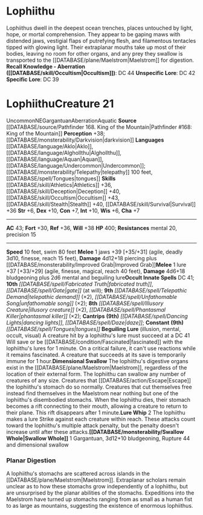 ﻿---
ac: '43'
alignment: NE
charisma: '+7'
constitution: '+7'
creature_ability:
- Beguiling Lure
- Dimensional Swallow
- Lure Whip
- Swallow Whole
dexterity: '+10'
fortitude: '+30'
hp: '400'
id: '1415'
intelligence: '+10'
land_speed: '10'
language:
- '[[DATABASE/language/Aklo|Aklo]]'
- '[[DATABASE/language/Alghollthu|Alghollthu]]'
- '[[DATABASE/language/Aquan|Aquan]]'
- '[[DATABASE/language/Undercommon|Undercommon]] ; [[DATABASE/monsterability/Telepathy|telepathy]]
  100 feet'
- '[[DATABASE/spell/Tongues|tongues]]'
level: '21'
max_speed: '80'
name: Lophiithu
perception: '+38'
rarity: Uncommon
reflex: '+36'
resistance:
- '[[DATABASE/trait/Mental|mental]] 20'
- precision 15
sense:
- '[[DATABASE/monsterability/Darkvision|darkvision]]'
size: Gargantuan
skill:
- '[[DATABASE/skill/Athletics|Athletics]] +36'
- '[[DATABASE/skill/Deception|Deception]] +40'
- '[[DATABASE/skill/Occultism|Occultism]] +43'
- '[[DATABASE/skill/Stealth|Stealth]] +40'
- '[[DATABASE/skill/Survival|Survival]] +36'
source: '[[DATABASE/source/Pathfinder 168. King of the Mountain|Pathfinder #168: King
  of the Mountain]]'
speed:
- 10 feet
- swim 80 feet
spell:
- '[[DATABASE/spell/Dancing Lights|Dancing Lights]]'
- '[[DATABASE/spell/Daze|Daze]]'
- '[[DATABASE/spell/Fabricated Truth|Fabricated Truth]]'
- '[[DATABASE/spell/Gate|Gate]]'
- '[[DATABASE/spell/Illusory Creature|IllusoryCreature]]'
- '[[DATABASE/spell/Phantasmal Killer|Phantasmal Killer]]'
- '[[DATABASE/spell/Telepathic Demand|Telepathic Demand]]'
- '[[DATABASE/spell/Tongues|Tongues]]'
- '[[DATABASE/spell/Unfathomable Song|Unfathomable Song]]'
strength: '+6'
strength_req: '6'
strongest_save:
- Will
swim_speed: '80'
trait:
- '[[DATABASE/trait/Aberration|Aberration]]'
- '[[DATABASE/trait/Aquatic|Aquatic]]'
- '[[DATABASE/trait/Uncommon|Uncommon]]'
type: Creature
vision: Darkvision
weakest_save:
- Fortitude
will: '+38'
wisdom: '+6'

---
# Lophiithu

Lophiithus dwell in the deepest ocean trenches, places untouched by light, hope, or mortal comprehension. They appear to be gaping maws with distended jaws, vestigial flaps of putrefying flesh, and filamentous tentacles tipped with glowing light. Their extraplanar mouths take up most of their bodies, leaving no room for other organs, and any prey they swallow is transported to the [[DATABASE/plane/Maelstrom|Maelstrom]] for digestion.
**Recall Knowledge - Aberration ([[DATABASE/skill/Occultism|Occultism]])**: DC 44
**Unspecific Lore**: DC 42
**Specific Lore**: DC 39

# Lophiithu<span class="item-type">Creature 21</span>

<span class="trait-uncommon item-trait">Uncommon</span><span class="trait-alignment item-trait">NE</span><span class="trait-size item-trait">Gargantuan</span><span class="item-trait">Aberration</span><span class="item-trait">Aquatic</span>
**Source** [[DATABASE/source/Pathfinder 168. King of the Mountain|Pathfinder #168: King of the Mountain]]
**Perception** +38; [[DATABASE/monsterability/Darkvision|darkvision]]
**Languages** [[DATABASE/language/Aklo|Aklo]], [[DATABASE/language/Alghollthu|Alghollthu]], [[DATABASE/language/Aquan|Aquan]], [[DATABASE/language/Undercommon|Undercommon]]; [[DATABASE/monsterability/Telepathy|telepathy]] 100 feet, [[DATABASE/spell/Tongues|tongues]]
**Skills** [[DATABASE/skill/Athletics|Athletics]] +36, [[DATABASE/skill/Deception|Deception]] +40, [[DATABASE/skill/Occultism|Occultism]] +43, [[DATABASE/skill/Stealth|Stealth]] +40, [[DATABASE/skill/Survival|Survival]] +36
**Str** +6, **Dex** +10, **Con** +7, **Int** +10, **Wis** +6, **Cha** +7

---
**AC** 43; **Fort** +30, **Ref** +36, **Will** +38
**HP** 400; **Resistances** mental 20, precision 15

---
**Speed** 10 feet, swim 80 feet
<span class="in-box-ability">**Melee** <span class="action-icon">1</span> jaws +39 [+35/+31] (agile, deadly 3d10, finesse, reach 15 feet), **Damage** 4d12+18 piercing plus [[DATABASE/monsterability/Improved Grab|Improved Grab]]</span><span class="in-box-ability">**Melee** <span class="action-icon">1</span> lure +37 [+33/+29] (agile, finesse, magical, reach 40 feet), **Damage** 4d6+18 bludgeoning plus 2d6 mental and beguiling lure</span>**Occult Innate Spells** DC 41; **10th** _[[DATABASE/spell/Fabricated Truth|fabricated truth]]_, _[[DATABASE/spell/Gate|gate]]_ (at will); **9th** _[[DATABASE/spell/Telepathic Demand|telepathic demand]]_ (×2), _[[DATABASE/spell/Unfathomable Song|unfathomable song]]_ (×2); **8th** _[[DATABASE/spell/Illusory Creature|illusory creature]]_ (×2), _[[DATABASE/spell/Phantasmal Killer|phantasmal killer]]_ (×2); **Cantrips** **(9th)** _[[DATABASE/spell/Dancing Lights|dancing lights]]_, _[[DATABASE/spell/Daze|daze]]_; **Constant** **(9th)** _[[DATABASE/spell/Tongues|tongues]]_
<span class="in-box-ability">**Beguiling Lure** (illusion, mental, occult, visual) A creature hit by a lophiithu's lure must succeed at a DC 41 Will save or be [[DATABASE/condition/Fascinated|fascinated]] with the lophiithu's lures for 1 minute. On a critical failure, it can't use reactions while it remains fascinated. A creature that succeeds at its save is temporarily immune for 1 hour.</span><span class="in-box-ability">**Dimensional Swallow** The lophiithu's digestive organs exist in the [[DATABASE/plane/Maelstrom|Maelstrom]], regardless of the location of their external form. The lophiithu can swallow any number of creatures of any size. Creatures that [[DATABASE/action/Escape|Escape]] the lophiithu's stomach do so normally. Creatures that cut themselves free instead find themselves in the Maelstrom near nothing but one of the lophiithu's disembodied stomachs. When the lophiithu dies, their stomach becomes a rift connecting to their mouth, allowing a creature to return to their plane. This rift disappears after 1 minute.</span><span class="in-box-ability">**Lure Whip** <span class="action-icon">2</span> The lophiithu makes a lure Strike against each creature within reach. These attacks count toward the lophiithu's multiple attack penalty, but the penalty doesn't increase until after these attacks.</span><span class="in-box-ability">**[[DATABASE/monsterability/Swallow Whole|Swallow Whole]]** <span class="action-icon">1</span> Gargantuan, 3d12+10 bludgeoning, Rupture 44 and dimensional swallow</span>

###  Planar Digestion

A lophiithu's stomachs are scattered across islands in the [[DATABASE/plane/Maelstrom|Maelstrom]]. Extraplanar scholars remain unclear as to how these stomachs grow independently of a lophiithu, but are unsurprised by the planar abilities of the stomachs. Expeditions into the Maelstrom have turned up stomachs ranging from as small as a human fist to as large as mountains, suggesting the existence of enormous lophiithus.